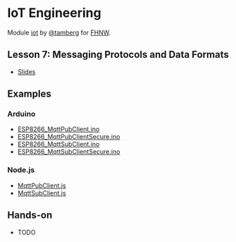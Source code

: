 # IoT Engineering
Module [iot](https://www.fhnw.ch/de/studium/module/9280188) by [@tamberg](https://twitter.com/tamberg) for [FHNW](https://www.fhnw.ch/).

## Lesson 7: Messaging Protocols and Data Formats
- [Slides](http://www.tamberg.org/fhnw/2025/hs/IoT07MessagingProtocols.pdf)

## Examples
### Arduino
- [ESP8266_MqttPubClient.ino](Arduino/ESP8266_MqttPubClient/ESP8266_MqttPubClient.ino)
- [ESP8266_MqttPubClientSecure.ino](Arduino/ESP8266_MqttPubClientSecure/ESP8266_MqttPubClientSecure.ino)
- [ESP8266_MqttSubClient.ino](Arduino/ESP8266_MqttSubClient/ESP8266_MqttSubClient.ino)
- [ESP8266_MqttSubClientSecure.ino](Arduino/ESP8266_MqttSubClientSecure/ESP8266_MqttSubClientSecure.ino)

### Node.js
- [MqttPubClient.js](Nodejs/MqttPubClient.js)
- [MqttSubClient.js](Nodejs/MqttSubClient.js)

## Hands-on
- TODO
